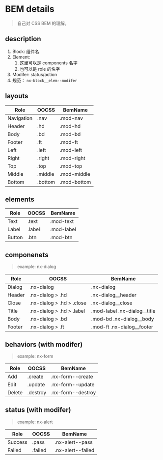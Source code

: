 # BEM details
> 自己对 CSS BEM 的理解。

## description
1. Block: 组件名
2. Element: 
   1. 这里可以是 components 名字
   2. 也可以是 role 的名字
3. Modifer: status/action
4. 规范： `nx-block__elem--modifer`


## layouts

| Role       | OOCSS   | BemName     |
| ---------- | ------- | ----------- |
| Navigation | .nav    | .mod-nav    |
| Header     | .hd     | .mod-hd     |
| Body       | .bd     | .mod-bd     |
| Footer     | .ft     | .mod-ft     |
| Left       | .left   | .mod-left   |
| Right      | .right  | .mod-right  |
| Top        | .top    | .mod-top    |
| Middle     | .middle | .mod-middle |
| Bottom     | .bottom | .mod-bottom |

## elements

| Role   | OOCSS  | BemName    |
| ------ | ------ | ---------- |
| Text   | .text  | .mod-text  |
| Label  | .label | .mod-label |
| Button | .btn   | .mod-btn   |


## componenets
> example: nx-dialog

| Role   | OOCSS                     | BemName                      |
| ------ | ------------------------- | ---------------------------- |
| Dialog | .nx-dialog                | .nx-dialog                   |
| Header | .nx-dialog > .hd          | .nx-dialog__header           |
| Close  | .nx-dialog > .hd > .close | .nx-dialog__close            |
| Title  | .nx-dialog > .hd > .label | .mod-label .nx-dialog__title |
| Body   | .nx-dialog > .bd          | .mod-bd .nx-dialog__body     |
| Footer | .nx-dialog > .ft          | .mod-ft .nx-dialog__footer   |


## behaviors (with modifer)
> example: nx-form

| Role   | OOCSS    | BemName           |
| ------ | -------- | ----------------- |
| Add    | .create  | .nx-form--create  |
| Edit   | .update  | .nx-form--update  |
| Delete | .destroy | .nx-form--destroy |


## status (with modifer)
> example: nx-alert

| Role    | OOCSS   | BemName           |
| ------- | ------- | ----------------- |
| Success | .pass   | .nx-alert--pass   |
| Failed  | .failed | .nx-alert--failed |


